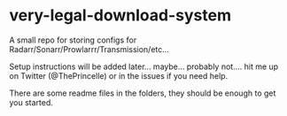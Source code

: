 # very-legal-download-system

A small repo for storing configs for Radarr/Sonarr/Prowlarrr/Transmission/etc...

Setup instructions will be added later... maybe... probably not.... hit me up on Twitter (@ThePrincelle) or in the issues if you need help.

There are some readme files in the folders, they should be enough to get you started.